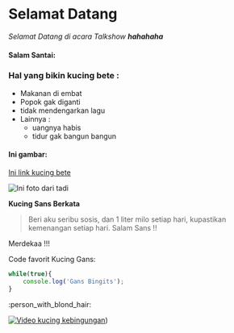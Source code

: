 # Selamat Datang #

_Selamat Datang di acara Talkshow **hahahaha**_

#### Salam Santai:

### Hal yang bikin kucing bete :
- Makanan di embat
- Popok gak diganti
- tidak mendengarkan lagu
- Lainnya :
    - uangnya habis
    - tidur gak bangun bangun

#### Ini gambar:
[Ini link kucing bete](https://www.beureum.com/wp-content/uploads/2018/05/diperbolehkan-main-ke-balkon-ekspresi-kucing-rumahan-ini-epic-banget-dijamin-kamu-gak-bakal-bt-lagi.jpg)


![Ini foto dari tadi](https://cdn-asset.hipwee.com/wp-content/uploads/2017/02/hipwee-hipwee-miaw1-750x717-750x422.jpg)

__Kucing Sans Berkata__

>Beri aku seribu sosis, dan 1 liter milo setiap hari, kupastikan kemenangan setiap hari. Salam Sans !!

Merdekaa !!!

Code favorit Kucing Gans:

```javascript
while(true){
    console.log('Gans Bingits');
}
```
:person_with_blond_hair:

[![Video kucing kebingungan](https://cdn-asset.hipwee.com/wp-content/uploads/2017/02/hipwee-hipwee-miaw1-750x717-750x422.jpg)](https://www.youtube.com/watch?v=-JV_YbJR1GY))